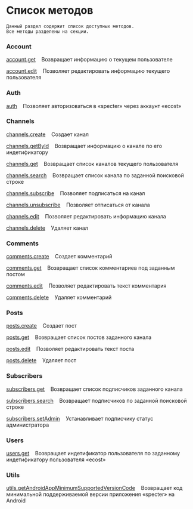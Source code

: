 # Список методов
```
Данный раздел содержит список доступных методов.
Все методы разделены на секции.
```

### Account

[account.get]()&nbsp;&nbsp;&nbsp;&nbsp;Возвращает информацию о текущем пользователе

[account.edit]()&nbsp;&nbsp;&nbsp;&nbsp;Позволяет редактировать информацию текущего пользователя

### Auth

[auth]()&nbsp;&nbsp;&nbsp;&nbsp;Позволяет авторизоваться в «specter» через аккаунт «ecost»

### Channels

[channels.create]()&nbsp;&nbsp;&nbsp;&nbsp;Создает канал

[channels.getById]()&nbsp;&nbsp;&nbsp;&nbsp;Возвращает информацию о канале по его индетификатору

[channels.get]()&nbsp;&nbsp;&nbsp;&nbsp;Возвращает список каналов текущего пользователя

[channels.search]()&nbsp;&nbsp;&nbsp;&nbsp;Возвращает список канала по заданной поисковой строке

[channels.subscribe]()&nbsp;&nbsp;&nbsp;&nbsp;Позволяет подписаться на канал

[channels.unsubscribe]()&nbsp;&nbsp;&nbsp;&nbsp;Позволяет отписаться от канала

[channels.edit]()&nbsp;&nbsp;&nbsp;&nbsp;Позволяет редактировать информацию канала

[channels.delete]()&nbsp;&nbsp;&nbsp;&nbsp;Удаляет канал

### Comments

[comments.create]()&nbsp;&nbsp;&nbsp;&nbsp;Создает комментарий

[comments.get]()&nbsp;&nbsp;&nbsp;&nbsp;Возвращает список комментариев под заданным постом

[comments.edit]()&nbsp;&nbsp;&nbsp;&nbsp;Позволяет редактировать текст комментария

[comments.delete]()&nbsp;&nbsp;&nbsp;&nbsp;Удаляет комментарий

### Posts

[posts.create]()&nbsp;&nbsp;&nbsp;&nbsp;Создает пост

[posts.get]()&nbsp;&nbsp;&nbsp;&nbsp;Возвращает список постов заданного канала

[posts.edit]()&nbsp;&nbsp;&nbsp;&nbsp;Позволяет редактировать текст поста

[posts.delete]()&nbsp;&nbsp;&nbsp;&nbsp;Удаляет пост

### Subscribers

[subscribers.get]()&nbsp;&nbsp;&nbsp;&nbsp;Возвращает список подписчиков заданного канала

[subscribers.search]()&nbsp;&nbsp;&nbsp;&nbsp;Возвращает подписчиков по заданной поисковой строке

[subscribers.setAdmin]()&nbsp;&nbsp;&nbsp;&nbsp;Устанавливает подписчику статус администратора

### Users

[users.get]()&nbsp;&nbsp;&nbsp;&nbsp;Возвращает индетификатор пользователя по заданному индетификатору пользователя «ecost»

### Utils

[utils.getAndroidAppMinimumSupportedVersionCode]()&nbsp;&nbsp;&nbsp;&nbsp;Возвращает код минимальной поддерживаемой версии приложения «specter» на Android
